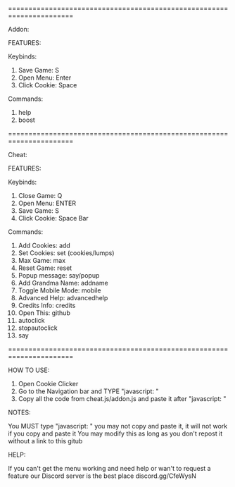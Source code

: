 ======================================================================

Addon:

FEATURES:

Keybinds:
  1. Save Game: S
  2. Open Menu: Enter
  3. Click Cookie: Space
  
Commands:
  1. help
  2. boost

======================================================================

Cheat:

FEATURES:

Keybinds:
  1. Close Game: Q
  2. Open Menu: ENTER
  3. Save Game: S
  4. Click Cookie: Space Bar
  
Commands:
  1. Add Cookies: add
  2. Set Cookies: set (cookies/lumps)
  3. Max Game: max
  4. Reset Game: reset
  5. Popup message: say/popup
  6. Add Grandma Name: addname
  7. Toggle Mobile Mode: mobile
  8. Advanced Help: advancedhelp
  9. Credits Info: credits
  10. Open This: github
  11. autoclick
  12. stopautoclick
  13. say

  

======================================================================

HOW TO USE:

1. Open Cookie Clicker
2. Go to the Navigation bar and TYPE "javascript: "
3. Copy all the code from cheat.js/addon.js and paste it after "javascript: "


NOTES:

You MUST type "javascript: " you may not copy and paste it, it will not work if you copy and paste it
You may modify this as long as you don't repost it without a link to this gitub

HELP:

If you can't get the menu working and need help or wan't to request a feature our Discord server is the best place discord.gg/CfeWysN
